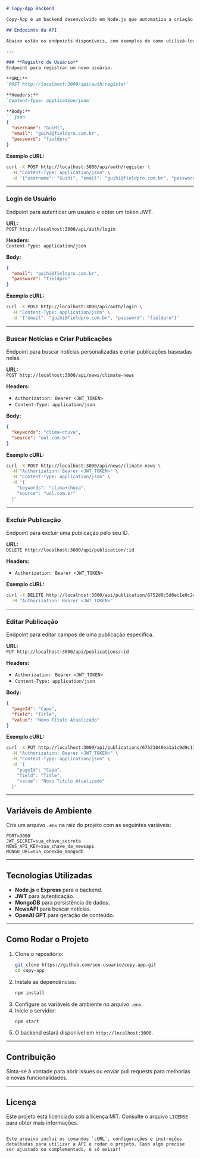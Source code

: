 
```markdown
# Copy-App Backend

Copy-App é um backend desenvolvido em Node.js que automatiza a criação de publicações baseadas em notícias climáticas, com integração à NewsAPI e ao ChatGPT.

## Endpoints da API

Abaixo estão os endpoints disponíveis, com exemplos de como utilizá-los via `cURL`.

---

### **Registro de Usuário**
Endpoint para registrar um novo usuário.

**URL:**  
`POST http://localhost:3000/api/auth/register`

**Headers:**  
`Content-Type: application/json`

**Body:**  
```json
{
  "username": "GuiHi",
  "email": "guihi@fieldpro.com.br",
  "password": "fieldpro"
}
```

**Exemplo cURL:**
```bash
curl -X POST http://localhost:3000/api/auth/register \
  -H "Content-Type: application/json" \
  -d '{"username": "GuiHi", "email": "guihi@fieldpro.com.br", "password": "fieldpro"}'
```

---

### **Login de Usuário**
Endpoint para autenticar um usuário e obter um token JWT.

**URL:**  
`POST http://localhost:3000/api/auth/login`

**Headers:**  
`Content-Type: application/json`

**Body:**  
```json
{
  "email": "guihi@fieldpro.com.br",
  "password": "fieldpro"
}
```

**Exemplo cURL:**
```bash
curl -X POST http://localhost:3000/api/auth/login \
  -H "Content-Type: application/json" \
  -d '{"email": "guihi@fieldpro.com.br", "password": "fieldpro"}'
```

---

### **Buscar Notícias e Criar Publicações**
Endpoint para buscar notícias personalizadas e criar publicações baseadas nelas.

**URL:**  
`POST http://localhost:3000/api/news/climate-news`

**Headers:**  
- `Authorization: Bearer <JWT_TOKEN>`  
- `Content-Type: application/json`

**Body:**  
```json
{
  "keywords": "clima+chuva",
  "source": "uol.com.br"
}
```

**Exemplo cURL:**
```bash
curl -X POST http://localhost:3000/api/news/climate-news \
  -H "Authorization: Bearer <JWT_TOKEN>" \
  -H "Content-Type: application/json" \
  -d '{
    "keywords": "clima+chuva",
    "source": "uol.com.br"
  }'
```

---

### **Excluir Publicação**
Endpoint para excluir uma publicação pelo seu ID.

**URL:**  
`DELETE http://localhost:3000/api/publication/:id`

**Headers:**  
- `Authorization: Bearer <JWT_TOKEN>`

**Exemplo cURL:**
```bash
curl -X DELETE http://localhost:3000/api/publication/6752d0c5d8ec1e0c24d16157 \
  -H "Authorization: Bearer <JWT_TOKEN>"
```

---

### **Editar Publicação**
Endpoint para editar campos de uma publicação específica.

**URL:**  
`PUT http://localhost:3000/api/publications/:id`

**Headers:**  
- `Authorization: Bearer <JWT_TOKEN>`  
- `Content-Type: application/json`

**Body:**  
```json
{
  "pageId": "Capa",
  "field": "Title",
  "value": "Novo Título Atualizado"
}
```

**Exemplo cURL:**
```bash
curl -X PUT http://localhost:3000/api/publications/67521040ea1a1c9d9c17df84 \
  -H "Authorization: Bearer <JWT_TOKEN>" \
  -H "Content-Type: application/json" \
  -d '{
    "pageId": "Capa",
    "field": "Title",
    "value": "Novo Título Atualizado"
  }'
```

---

## Variáveis de Ambiente

Crie um arquivo `.env` na raiz do projeto com as seguintes variáveis:
```env
PORT=3000
JWT_SECRET=sua_chave_secreta
NEWS_API_KEY=sua_chave_da_newsapi
MONGO_URI=sua_conexão_mongodb
```

---

## Tecnologias Utilizadas

- **Node.js** e **Express** para o backend.
- **JWT** para autenticação.
- **MongoDB** para persistência de dados.
- **NewsAPI** para buscar notícias.
- **OpenAI GPT** para geração de conteúdo.

---

## Como Rodar o Projeto

1. Clone o repositório:
   ```bash
   git clone https://github.com/seu-usuario/copy-app.git
   cd copy-app
   ```
2. Instale as dependências:
   ```bash
   npm install
   ```
3. Configure as variáveis de ambiente no arquivo `.env`.
4. Inicie o servidor:
   ```bash
   npm start
   ```
5. O backend estará disponível em `http://localhost:3000`.

---

## Contribuição

Sinta-se à vontade para abrir issues ou enviar pull requests para melhorias e novas funcionalidades.

---

## Licença

Este projeto está licenciado sob a licença MIT. Consulte o arquivo `LICENSE` para obter mais informações.
```

Este arquivo inclui os comandos `cURL`, configurações e instruções detalhadas para utilizar a API e rodar o projeto. Caso algo precise ser ajustado ou complementado, é só avisar!
